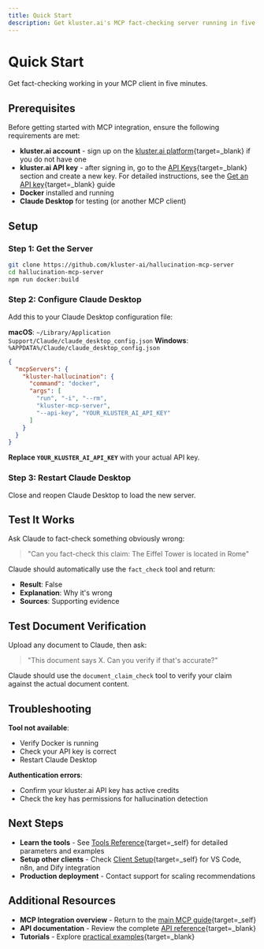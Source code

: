 ```yaml
---
title: Quick Start
description: Get kluster.ai's MCP fact-checking server running in five minutes with Docker and test it with a working example.
---
```


# Quick Start

Get fact-checking working in your MCP client in five minutes.

## Prerequisites

Before getting started with MCP integration, ensure the following requirements are met:

- **kluster.ai account** - sign up on the [kluster.ai platform](https://platform.kluster.ai/signup){target=_blank} if you do not have one
- **kluster.ai API key** - after signing in, go to the [API Keys](https://platform.kluster.ai/apikeys){target=_blank} section and create a new key. For detailed instructions, see the [Get an API key](https://docs.kluster.ai/get-started/get-api-key/){target=_blank} guide
- **Docker** installed and running
- **Claude Desktop** for testing (or another MCP client)

## Setup

### Step 1: Get the Server

```bash
git clone https://github.com/kluster-ai/hallucination-mcp-server
cd hallucination-mcp-server
npm run docker:build
```

### Step 2: Configure Claude Desktop

Add this to your Claude Desktop configuration file:

**macOS**: `~/Library/Application Support/Claude/claude_desktop_config.json`
**Windows**: `%APPDATA%/Claude/claude_desktop_config.json`

```json
{
  "mcpServers": {
    "kluster-hallucination": {
      "command": "docker",
      "args": [
        "run", "-i", "--rm",
        "kluster-mcp-server",
        "--api-key", "YOUR_KLUSTER_AI_API_KEY"
      ]
    }
  }
}
```

**Replace `YOUR_KLUSTER_AI_API_KEY`** with your actual API key.

### Step 3: Restart Claude Desktop

Close and reopen Claude Desktop to load the new server.

## Test It Works

Ask Claude to fact-check something obviously wrong:

> "Can you fact-check this claim: The Eiffel Tower is located in Rome"

Claude should automatically use the `fact_check` tool and return:
- **Result**: False
- **Explanation**: Why it's wrong
- **Sources**: Supporting evidence

## Test Document Verification

Upload any document to Claude, then ask:

> "This document says X. Can you verify if that's accurate?"

Claude should use the `document_claim_check` tool to verify your claim against the actual document content.

## Troubleshooting

**Tool not available**: 
- Verify Docker is running
- Check your API key is correct
- Restart Claude Desktop

**Authentication errors**:
- Confirm your kluster.ai API key has active credits
- Check the key has permissions for hallucination detection

## Next Steps

- **Learn the tools** - See [Tools Reference](/get-started/hallucination-agent/mcp-tools/){target=_self} for detailed parameters and examples
- **Setup other clients** - Check [Client Setup](/get-started/hallucination-agent/mcp-clients/){target=_self} for VS Code, n8n, and Dify integration
- **Production deployment** - Contact support for scaling recommendations

## Additional Resources

- **MCP Integration overview** - Return to the [main MCP guide](/get-started/hallucination-agent/mcp/){target=_self}
- **API documentation** - Review the complete [API reference](/api-reference/reference/){target=_blank}
- **Tutorials** - Explore [practical examples](/tutorials/klusterai-api/hallucination-detection-agent){target=_blank}